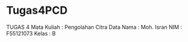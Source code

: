 # Tugas4PCD

TUGAS 4
Mata Kuliah : Pengolahan Citra Data
Nama : Moh. Isran
NIM : F55121073
Kelas : B
